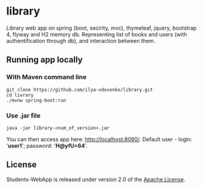 # library

Library web app on spring (boot, secirity, mvc), thymeleaf, jquery, bootstrap 4, flyway and H2 memory db. 
Representing list of books and users (with authentification through db), and interaction between them.

## Running app locally

### With Maven command line

```
git clone https://github.com/ilya-vdovenko/library.git
cd livrary
./mvnw spring-boot:run
```

### Use .jar file

```
java -jar library-<num_of_version>.jar
```

You can then access app here: [http://localhost:8080/](http://localhost:8080/).
Default user - login: '**user1**'; password: '**H@yfU=64**'.

## License

Students-WebApp is released under version 2.0 of the [Apache License](https://www.apache.org/licenses/LICENSE-2.0).
